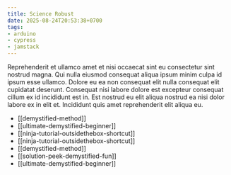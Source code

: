 ```yaml
---
title: Science Robust
date: 2025-08-24T20:53:38+0700
tags:
- arduino
- cypress
- jamstack
---
```


Reprehenderit et ullamco amet et nisi occaecat sint eu consectetur sint nostrud magna. Qui nulla eiusmod consequat aliqua ipsum minim culpa id ipsum esse ullamco. Dolore eu ea non consequat elit nulla consequat elit cupidatat deserunt. Consequat nisi labore dolore est excepteur consequat cillum ex id incididunt est in. Est nostrud eu elit aliqua nostrud ea nisi dolor labore ex in elit et. Incididunt quis amet reprehenderit elit aliqua eu.


- [[demystified-method]] 
- [[ultimate-demystified-beginner]] 
- [[ninja-tutorial-outsidethebox-shortcut]] 
- [[ninja-tutorial-outsidethebox-shortcut]] 
- [[demystified-method]] 
- [[solution-peek-demystified-fun]] 
- [[ultimate-demystified-beginner]]